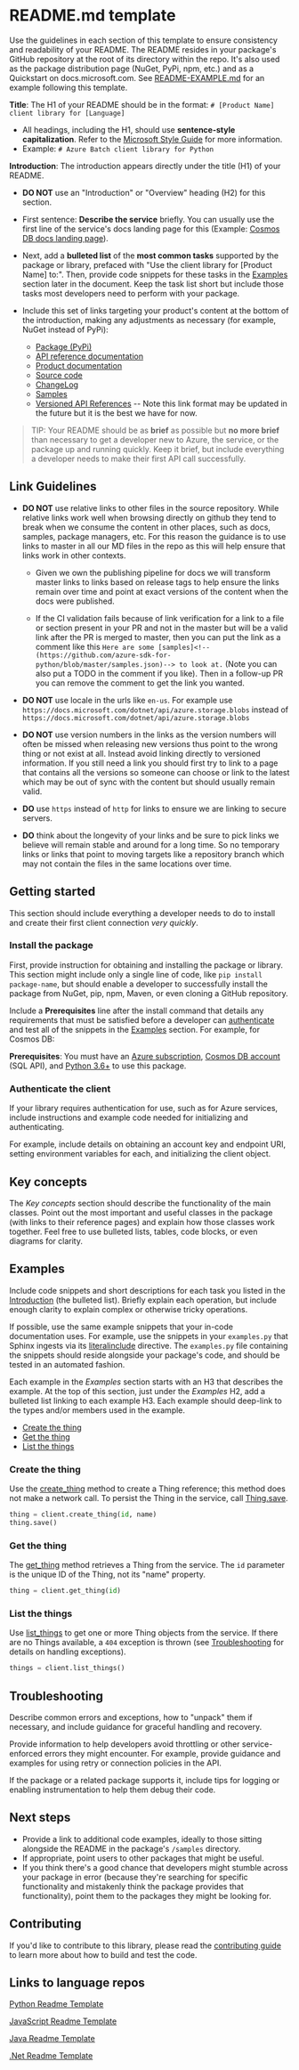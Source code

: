 # README.md template

Use the guidelines in each section of this template to ensure consistency and readability of your README. The README resides in your package's GitHub repository at the root of its directory within the repo. It's also used as the package distribution page (NuGet, PyPi, npm, etc.) and as a Quickstart on docs.microsoft.com. See [README-EXAMPLE.md](README-EXAMPLE.md) for an example following this template.

**Title**: The H1 of your README should be in the format: `# [Product Name] client library for [Language]`

* All headings, including the H1, should use **sentence-style capitalization**. Refer to the [Microsoft Style Guide][style-guide-msft] for more information.
* Example: `# Azure Batch client library for Python`

**Introduction**: The introduction appears directly under the title (H1) of your README.

* **DO NOT** use an "Introduction" or "Overview" heading (H2) for this section.
* First sentence: **Describe the service** briefly. You can usually use the first line of the service's docs landing page for this (Example: [Cosmos DB docs landing page](https://docs.microsoft.com/azure/cosmos-db/)).
* Next, add a **bulleted list** of the **most common tasks** supported by the package or library, prefaced with "Use the client library for [Product Name] to:". Then, provide code snippets for these tasks in the [Examples](#examples) section later in the document. Keep the task list short but include those tasks most developers need to perform with your package.
* Include this set of links targeting your product's content at the bottom of the introduction, making any adjustments as necessary (for example, NuGet instead of PyPi):

  - [Package (PyPi)](https://pypi.org/project/azure-cosmos/)
  - [API reference documentation](https://docs.microsoft.com/python/api/overview/azure/cosmos-readme?view=azure-python)
  - [Product documentation](https://docs.microsoft.com/azure/cosmos-db/)
  - [Source code](https://github.com/Azure/azure-sdk-for-python/tree/master/sdk/cosmos/azure-cosmos)
  - [ChangeLog](https://github.com/Azure/azure-sdk-for-python/blob/master/sdk/cosmos/azure-cosmos/CHANGELOG.md)
  - [Samples](https://github.com/Azure/azure-sdk-for-python/tree/master/sdk/cosmos/azure-cosmos/samples)
  - [Versioned API References](https://azure.github.io/azure-sdk-for-python/ref/Cosmos.html) -- Note this link format may be updated in the future but it is the best we have for now.

> TIP: Your README should be as **brief** as possible but **no more brief** than necessary to get a developer new to Azure, the service, or the package up and running quickly. Keep it brief, but include everything a developer needs to make their first API call successfully.

## Link Guidelines

* **DO NOT** use relative links to other files in the source repository. While relative links work well when browsing directly on github they tend to break when we consume the content in other places, such as docs, samples, package managers, etc. For this reason the guidance is to use links to master in all our MD files in the repo as this will help ensure that links work in other contexts.

  * Given we own the publishing pipeline for docs we will transform master links to links based on release tags to help ensure the links remain over time and point at exact versions of the content when the docs were published. 

  * If the CI validation fails because of link verification for a link to a file or section present in your PR and not in the master but will be a valid link after the PR is merged to master, then you can put the link as a comment like this `Here are some [samples]<!--(https://github.com/azure-sdk-for-python/blob/master/samples.json)--> to look at.` (Note you can also put a TODO in the comment if you like). Then in a follow-up PR you can remove the comment to get the link you wanted. 

* **DO NOT** use locale in the urls like `en-us`. For example use `https://docs.microsoft.com/dotnet/api/azure.storage.blobs` instead of `https://docs.microsoft.com/dotnet/api/azure.storage.blobs`

* **DO NOT** use version numbers in the links as the version numbers will often be missed when releasing new versions thus point to the wrong thing or not exist at all. Instead avoid linking directly to versioned information. If you still need a link you should first try to link to a page that contains all the versions so someone can choose or link to the latest which may be out of sync with the content but should usually remain valid.

* **DO** use `https` instead of `http` for links to ensure we are linking to secure servers.

* **DO** think about the longevity of your links and be sure to pick links we believe will remain stable and around for a long time. So no temporary links or links that point to moving targets like a repository branch which may not contain the files in the same locations over time. 

## Getting started

This section should include everything a developer needs to do to install and create their first client connection *very quickly*.

### Install the package

First, provide instruction for obtaining and installing the package or library. This section might include only a single line of code, like `pip install package-name`, but should enable a developer to successfully install the package from NuGet, pip, npm, Maven, or even cloning a GitHub repository.

Include a **Prerequisites** line after the install command that details any requirements that must be satisfied before a developer can [authenticate](#authenticate-the-client) and test all of the snippets in the [Examples](#examples) section. For example, for Cosmos DB:

**Prerequisites**: You must have an [Azure subscription](https://azure.microsoft.com/free/), [Cosmos DB account](https://docs.microsoft.com/azure/cosmos-db/account-overview) (SQL API), and [Python 3.6+](https://www.python.org/downloads/) to use this package.

### Authenticate the client

If your library requires authentication for use, such as for Azure services, include instructions and example code needed for initializing and authenticating.

For example, include details on obtaining an account key and endpoint URI, setting environment variables for each, and initializing the client object.

## Key concepts

The *Key concepts* section should describe the functionality of the main classes. Point out the most important and useful classes in the package (with links to their reference pages) and explain how those classes work together. Feel free to use bulleted lists, tables, code blocks, or even diagrams for clarity.

## Examples

Include code snippets and short descriptions for each task you listed in the [Introduction](#introduction) (the bulleted list). Briefly explain each operation, but include enough clarity to explain complex or otherwise tricky operations.

If possible, use the same example snippets that your in-code documentation uses. For example, use the snippets in your `examples.py` that Sphinx ingests via its [literalinclude](https://www.sphinx-doc.org/en/1.5/markup/code.html?highlight=code%20examples#includes) directive. The `examples.py` file containing the snippets should reside alongside your package's code, and should be tested in an automated fashion.

Each example in the *Examples* section starts with an H3 that describes the example. At the top of this section, just under the *Examples* H2, add a bulleted list linking to each example H3. Each example should deep-link to the types and/or members used in the example.

* [Create the thing](#create-the-thing)
* [Get the thing](#get-the-thing)
* [List the things](#list-the-things)

### Create the thing

Use the [create_thing](not-valid-link) method to create a Thing reference; this method does not make a network call. To persist the Thing in the service, call [Thing.save](not-valid-link).

```Python
thing = client.create_thing(id, name)
thing.save()
```

### Get the thing

The [get_thing](not-valid-link) method retrieves a Thing from the service. The `id` parameter is the unique ID of the Thing, not its "name" property.

```Python
thing = client.get_thing(id)
```

### List the things

Use [list_things](not-valid-link) to get one or more Thing objects from the service. If there are no Things available, a `404` exception is thrown (see [Troubleshooting](#troubleshooting) for details on handling exceptions).

```Python
things = client.list_things()
```

## Troubleshooting

Describe common errors and exceptions, how to "unpack" them if necessary, and include guidance for graceful handling and recovery.

Provide information to help developers avoid throttling or other service-enforced errors they might encounter. For example, provide guidance and examples for using retry or connection policies in the API.

If the package or a related package supports it, include tips for logging or enabling instrumentation to help them debug their code.

## Next steps

* Provide a link to additional code examples, ideally to those sitting alongside the README in the package's `/samples` directory.
* If appropriate, point users to other packages that might be useful.
* If you think there's a good chance that developers might stumble across your package in error (because they're searching for specific functionality and mistakenly think the package provides that functionality), point them to the packages they might be looking for.

## Contributing

If you'd like to contribute to this library, please read the [contributing guide](../../../CONTRIBUTING.md) to learn more about how to build and test the code.

<!-- LINKS -->
[style-guide-msft]: https://docs.microsoft.com/style-guide/capitalization


## Links to language repos

[Python Readme Template](https://github.com/Azure/azure-sdk-for-python/blob/master/sdk/template/azure-template/README.md)

[JavaScript Readme Template](https://github.com/Azure/azure-sdk-for-js/blob/master/sdk/template/template/README.md)

[Java Readme Template](https://github.com/Azure/azure-sdk-for-java/blob/master/sdk/template/azure-sdk-template/README.md)

[.Net Readme Template](https://github.com/Azure/azure-sdk-for-net/blob/master/sdk/template/Azure.Template/README.md)
